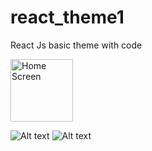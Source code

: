 # react_theme1
React Js basic theme with code


<img src="https://github.com/nextpagetech/react_theme1/blob/master/home_screen.jpeg" alt='Home Screen' style=" width:100px ; height:100px " />

![Alt text](https://github.com/nextpagetech/react_theme1/blob/master/home_screen.jpeg "Home Screen")
![Alt text](https://github.com/nextpagetech/react_theme1/blob/master/about_screen.jpeg "About Screen")

